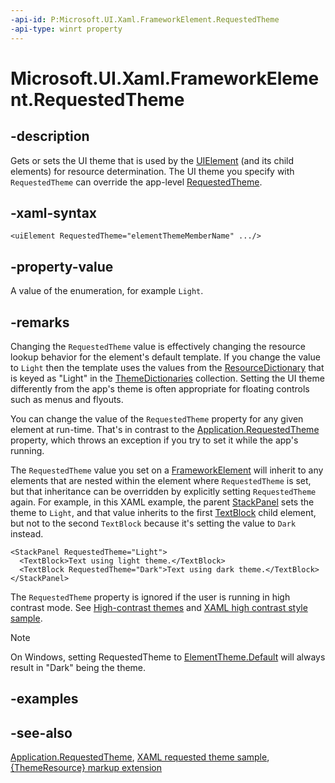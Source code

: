 ```yaml
---
-api-id: P:Microsoft.UI.Xaml.FrameworkElement.RequestedTheme
-api-type: winrt property
---
```


<!-- Property syntax
public Microsoft.UI.Xaml.ElementTheme RequestedTheme { get;  set; }
-->

# Microsoft.UI.Xaml.FrameworkElement.RequestedTheme

## -description

Gets or sets the UI theme that is used by the [UIElement](uielement.md) (and its child elements) for resource determination. The UI theme you specify with `RequestedTheme` can override the app-level [RequestedTheme](application_requestedtheme.md).

## -xaml-syntax

```xaml
<uiElement RequestedTheme="elementThemeMemberName" .../>
```

## -property-value

A value of the enumeration, for example `Light`.

## -remarks

Changing the `RequestedTheme` value is effectively changing the resource lookup behavior for the element's default template. If you change the value to `Light` then the template uses the values from the [ResourceDictionary](resourcedictionary.md) that is keyed as "Light" in the [ThemeDictionaries](resourcedictionary_themedictionaries.md) collection. Setting the UI theme differently from the app's theme is often appropriate for floating controls such as menus and flyouts.

You can change the value of the `RequestedTheme` property for any given element at run-time. That's in contrast to the [Application.RequestedTheme](application_requestedtheme.md) property, which throws an exception if you try to set it while the app's running.

The `RequestedTheme` value you set on a [FrameworkElement](frameworkelement.md) will inherit to any elements that are nested within the element where `RequestedTheme` is set, but that inheritance can be overridden by explicitly setting `RequestedTheme` again. For example, in this XAML example, the parent [StackPanel](../microsoft.ui.xaml.controls/stackpanel.md) sets the theme to `Light`, and that value inherits to the first [TextBlock](../microsoft.ui.xaml.controls/textblock.md) child element, but not to the second `TextBlock` because it's setting the value to `Dark` instead.

```xaml
<StackPanel RequestedTheme="Light">
  <TextBlock>Text using light theme.</TextBlock>
  <TextBlock RequestedTheme="Dark">Text using dark theme.</TextBlock>
</StackPanel>
```

The `RequestedTheme` property is ignored if the user is running in high contrast mode. See [High-contrast themes](/windows/uwp/accessibility/high-contrast-themes) and [XAML high contrast style sample](https://github.com/microsoftarchive/msdn-code-gallery-microsoft/tree/master/Official%20Windows%20Platform%20Sample/Windows%208.1%20Store%20app%20samples/99866-Windows%208.1%20Store%20app%20samples/XAML%20high%20contrast%20style%20sample).

> [!NOTE]
> On Windows, setting RequestedTheme to [ElementTheme.Default](elementtheme.md) will always result in "Dark" being the theme.

## -examples

## -see-also

[Application.RequestedTheme](application_requestedtheme.md), [XAML requested theme sample](https://github.com/microsoftarchive/msdn-code-gallery-microsoft/tree/master/Official%20Windows%20Platform%20Sample/Windows%208.1%20Store%20app%20samples/99866-Windows%208.1%20Store%20app%20samples/XAML%20requested%20theme%20sample), [{ThemeResource} markup extension](/windows/uwp/xaml-platform/themeresource-markup-extension)
